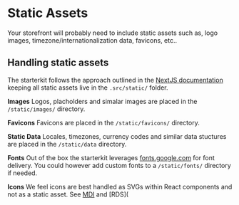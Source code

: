 # Static Assets
Your storefront will probably need to include static assets such as, logo images, timezone/internationalization data, favicons, etc..

## Handling static assets
The starterkit follows the approach outlined in the [NextJS documentation](https://github.com/zeit/next.js/#static-file-serving-eg-images) keeping all static assets live in the `.src/static/` folder.

**Images**
Logos, placholders and simalar images are placed in the `/static/images/` directory.

**Favicons**
Favicons are placed in the `/static/favicons/` directory.

**Static Data**
Locales, timezones, currency codes and similar data stuctures are placed in the `/static/data` directory.

**Fonts**
Out of the box the starterkit leverages [fonts.google.com](https://fonts.google.com/) for font delivery. You could however add custom fonts to a `/static/fonts/` directory if needed.

**Icons**
We feel icons are best handled as SVGs within React components and not as a static asset. 
See [MDI](https://github.com/TeamWertarbyte/mdi-material-ui) and [RDS](
